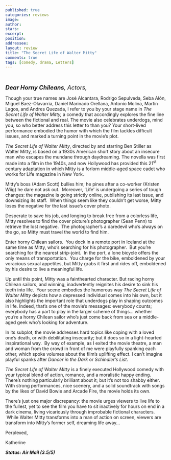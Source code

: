 ```yaml
---
published: true
categories: reviews
image:
author: 
stars: 
excerpt: 
position: 
addressee: 
layout: review
title: "The Secret Life of Walter Mitty"
comments: true
tags: [comedy, drama, Letters]
---
```

<div><p><br /><span class="full-image-block ssNonEditable"><span><a href="/letters/2013/12/30/the-secret-life-of-walter-mitty.html"><img src="http://static.squarespace.com/static/5005f6bcc4aa41161b33e89e/5329cf1fe4b07c068ebf74de/5329cf1fe4b07c068ebf7928/1388427852497/The%20Secret%20Life%20of%20Walter%20Mitty.jpg" alt="" /></a></span></span></p>
<p><em><span style="font-size:130%;"><strong>Dear Horny Chileans</strong>, Actors,</span></em></p>
<p>Though your true names are <span>Jos&eacute; Alcantara</span>, Rodrigo <span>Sepulveda</span>, Seba Al&oacute;n, Miguel Baez-Olavarria, <span>Daniel Marinado Orellana</span>, Antonio Molina, Martin Lagos, and Andres Quezada, I refer to you by your stage name in <em>The Secret Life of Walter Mitty,</em> a comedy that accordingly explores the fine line between the fictional and real. The movie also celebrates underdogs, mind you, so who better address this letter to than you? Your short-lived performance embodied the humor with which the film tackles difficult issues, and marked a turning point in the movie&rsquo;s plot.&nbsp;</p>
<p><em>The Secret Life of Walter Mitty</em>, directed by and starring Ben Stiller as Walter Mitty, is based on a 1930s American short story about an insecure man who escapes the mundane through daydreaming. The novella was first made into a film in the 1940s, and now Hollywood has provided this 21<sup>st</sup> century adaptation in which Mitty is a forlorn middle-aged space cadet who works for Life magazine in New York.</p>
<p>Mitty&rsquo;s boss (Adam Scott) bullies him; he pines after a co-worker (Kristen Wiig) he dare not ask out.&nbsp; Moreover, &lsquo;Life&rsquo; is undergoing a series of tough changes: the magazine is going strictly online, publishing its last issue, and downsizing its staff.&nbsp; When things seem like they couldn&rsquo;t get worse, Mitty loses the negative for the last issue&rsquo;s cover photo.</p>
<p>Desperate to save his job, and longing to break free from a colorless life, Mitty resolves to find the cover picture&rsquo;s photographer (Sean Penn) to retrieve the lost negative.&nbsp; The photographer&rsquo;s a daredevil who&rsquo;s always on the go, so Mitty must travel the world to find him.</p>
<p>Enter horny Chilean sailors.&nbsp; You dock in a remote port in Iceland at the same time as Mitty, who&rsquo;s searching for his photographer.&nbsp; But you&rsquo;re searching for the nearest strip-joint.&nbsp; In the port, a lone bicycle offers the only means of transportation.&nbsp; You charge for the bike, emboldened by your voracious sexual appetites, but Mitty grabs it first and rides off, emboldened by his desire to live a meaningful life.&nbsp;</p>
<p>Up until this point, Mitty was a fainthearted character. But racing horny Chilean sailors, and winning, inadvertently reignites his desire to sink his teeth into life.&nbsp; Your scene embodies the humorous way <em>The Secret Life of Walter Mitty </em>depicts how a depressed individual comes into his own, but it also highlights the important role that underdogs play in shaping outcomes in life. Indeed, that&rsquo;s one of the movie&rsquo;s messages: everybody counts; everybody has a part to play in the larger scheme of things&hellip; whether you&rsquo;re a horny Chilean sailor who&rsquo;s just come back from sea or a middle-aged geek who&rsquo;s looking for adventure.</p>
<p>In its subplot, the movie addresses hard topics like coping with a loved one&rsquo;s death, or with debilitating insecurity; but it does so in a light-hearted inspirational way. &nbsp;By way of example, as I exited the movie theatre, a man and woman from the crowd in front of me were playfully spanking each other, which spoke volumes about the film&rsquo;s uplifting effect. I can&rsquo;t imagine playful spanks after <em>Dancer in the Dark</em> or <em>Schindler&rsquo;s List</em>.</p>
<p><em>The Secret Life of Walter Mitty</em> is a finely executed Hollywood comedy with your typical blend of action, romance, and a moralistic happy ending. There&rsquo;s nothing particularly brilliant about it; but it&rsquo;s not too shabby either.&nbsp; With strong performances, nice scenery, and a solid soundtrack with songs by the likes of David Bowie and Arcade Fire, the movie holds its own.</p>
<p>There&rsquo;s just one major discrepancy: the movie urges viewers to live life to the fullest, yet to see the film you have to sit inactively for hours on end in a dark cinema, living vicariously through improbable fictional characters. &nbsp;While Walter Mitty transforms into a man of action on screen, viewers are transform into Mitty&rsquo;s former self, dreaming life away&hellip;</p>
<p>Perplexed,</p>
<p>Katherine</p>
<p><em><strong>Status: Air Mail (3.5/5)</strong></em></p></div>
